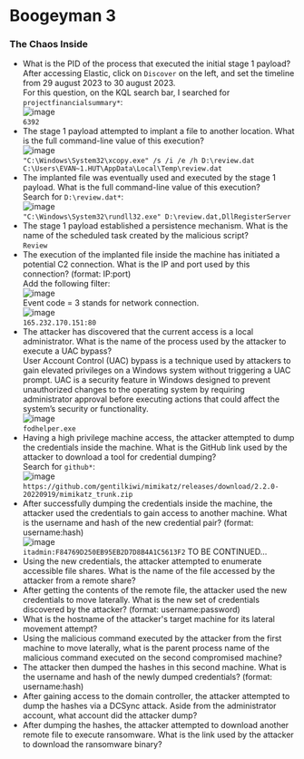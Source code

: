 # Boogeyman 3

### The Chaos Inside
- What is the PID of the process that executed the initial stage 1 payload?<br />
After accessing Elastic, click on `Discover` on the left, and set the timeline from 29 august 2023 to 30 august 2023. <br />
For this question, on the KQL search bar, I searched for `projectfinancialsummary*`: <br />
![image](https://github.com/user-attachments/assets/1283f99c-0c66-465e-b0f0-e36bfecc0fb9)<br />
`6392`
- The stage 1 payload attempted to implant a file to another location. What is the full command-line value of this execution?<br />
![image](https://github.com/user-attachments/assets/6f941999-8d02-46e1-9d53-c2a7823ed13c)<br />
`"C:\Windows\System32\xcopy.exe" /s /i /e /h D:\review.dat C:\Users\EVAN~1.HUT\AppData\Local\Temp\review.dat`
- The implanted file was eventually used and executed by the stage 1 payload. What is the full command-line value of this execution?<br />
Search for `D:\review.dat*`:<br />
![image](https://github.com/user-attachments/assets/352bd14d-a04d-4f65-b190-e1a36f37bc68)<br />
`"C:\Windows\System32\rundll32.exe" D:\review.dat,DllRegisterServer`
- The stage 1 payload established a persistence mechanism. What is the name of the scheduled task created by the malicious script?<br />
`Review`
- The execution of the implanted file inside the machine has initiated a potential C2 connection. What is the IP and port used by this connection? (format: IP:port)<br />
Add the following filter:<br />
![image](https://github.com/user-attachments/assets/8ef36ed3-4da8-46f0-8b2a-ea6f28d78588)<br />
Event code = 3 stands for network connection. <br />
![image](https://github.com/user-attachments/assets/3013d583-8312-48c7-9b18-9a0270bd616f)<br />
`165.232.170.151:80`
- The attacker has discovered that the current access is a local administrator. What is the name of the process used by the attacker to execute a UAC bypass?<br />
User Account Control (UAC) bypass is a technique used by attackers to gain elevated privileges on a Windows system without triggering a UAC prompt. UAC is a security feature in Windows designed to prevent unauthorized changes to the operating system by requiring administrator approval before executing actions that could affect the system’s security or functionality.<br />
![image](https://github.com/user-attachments/assets/d8a5fa48-9f88-4570-9aaa-69fa2deb5152)<br />
`fodhelper.exe`
- Having a high privilege machine access, the attacker attempted to dump the credentials inside the machine. What is the GitHub link used by the attacker to download a tool for credential dumping?<br />
Search for `github*`:<br />
![image](https://github.com/user-attachments/assets/47d2dab5-e8a6-4a78-96b7-62502f8f6f68)<br />
`https://github.com/gentilkiwi/mimikatz/releases/download/2.2.0-20220919/mimikatz_trunk.zip`
- After successfully dumping the credentials inside the machine, the attacker used the credentials to gain access to another machine. What is the username and hash of the new credential pair? (format: username:hash)<br />
![image](https://github.com/user-attachments/assets/d64103b5-8fa4-4213-8665-2befd6f2b158)<br />
`itadmin:F84769D250EB95EB2D7D8B4A1C5613F2`
TO BE CONTINUED...
- Using the new credentials, the attacker attempted to enumerate accessible file shares. What is the name of the file accessed by the attacker from a remote share?<br />
- After getting the contents of the remote file, the attacker used the new credentials to move laterally. What is the new set of credentials discovered by the attacker? (format: username:password)<br />
- What is the hostname of the attacker's target machine for its lateral movement attempt?<br />
- Using the malicious command executed by the attacker from the first machine to move laterally, what is the parent process name of the malicious command executed on the second compromised machine?<br />
- The attacker then dumped the hashes in this second machine. What is the username and hash of the newly dumped credentials? (format: username:hash)<br />
- After gaining access to the domain controller, the attacker attempted to dump the hashes via a DCSync attack. Aside from the administrator account, what account did the attacker dump?<br />
- After dumping the hashes, the attacker attempted to download another remote file to execute ransomware. What is the link used by the attacker to download the ransomware binary?<br />


